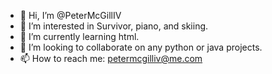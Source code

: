 - 👋 Hi, I’m @PeterMcGillIV
- 👀 I’m interested in Survivor, piano, and skiing.
- 🌱 I’m currently learning html.
- 💞️ I’m looking to collaborate on any python or java projects.
- 📫 How to reach me: petermcgilliv@me.com

<!---
PeterMcGillIV/PeterMcGillIV is a ✨ special ✨ repository because its `README.md` (this file) appears on your GitHub profile.
You can click the Preview link to take a look at your changes.
--->
